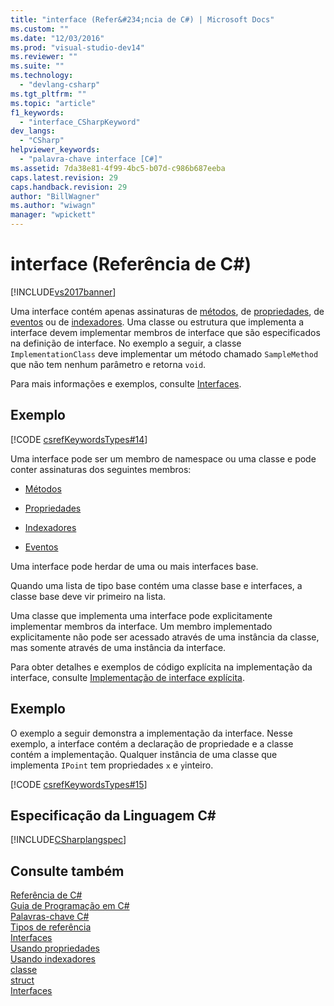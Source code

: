 ```yaml
---
title: "interface (Refer&#234;ncia de C#) | Microsoft Docs"
ms.custom: ""
ms.date: "12/03/2016"
ms.prod: "visual-studio-dev14"
ms.reviewer: ""
ms.suite: ""
ms.technology: 
  - "devlang-csharp"
ms.tgt_pltfrm: ""
ms.topic: "article"
f1_keywords: 
  - "interface_CSharpKeyword"
dev_langs: 
  - "CSharp"
helpviewer_keywords: 
  - "palavra-chave interface [C#]"
ms.assetid: 7da38e81-4f99-4bc5-b07d-c986b687eeba
caps.latest.revision: 29
caps.handback.revision: 29
author: "BillWagner"
ms.author: "wiwagn"
manager: "wpickett"
---
```

# interface (Refer&#234;ncia de C#)
[!INCLUDE[vs2017banner](../../../csharp/includes/vs2017banner.md)]

Uma interface contém apenas assinaturas de [métodos](../../../fsharp/language-reference/members/methods.md), de [propriedades](../../../csharp/programming-guide/classes-and-structs/properties.md), de [eventos](../../../csharp/programming-guide/events/index.md) ou de [indexadores](../../../csharp/programming-guide/indexers/index.md).  Uma classe ou estrutura que implementa a interface devem implementar membros de interface que são especificados na definição de interface.  No exemplo a seguir, a classe `ImplementationClass` deve implementar um método chamado `SampleMethod` que não tem nenhum parâmetro e retorna `void`.  
  
 Para mais informações e exemplos, consulte [Interfaces](../../../visual-basic/reference/command-line-compiler/index.md).  
  
## Exemplo  
 [!CODE [csrefKeywordsTypes#14](../CodeSnippet/VS_Snippets_VBCSharp/csrefKeywordsTypes#14)]  
  
 Uma interface pode ser um membro de namespace ou uma classe e pode conter assinaturas dos seguintes membros:  
  
-   [Métodos](../../../fsharp/language-reference/members/methods.md)  
  
-   [Propriedades](../../../csharp/programming-guide/classes-and-structs/using-properties.md)  
  
-   [Indexadores](../../../csharp/programming-guide/indexers/using-indexers.md)  
  
-   [Eventos](../../../csharp/language-reference/keywords/event.md)  
  
 Uma interface pode herdar de uma ou mais interfaces base.  
  
 Quando uma lista de tipo base contém uma classe base e interfaces, a classe base deve vir primeiro na lista.  
  
 Uma classe que implementa uma interface pode explicitamente implementar membros da interface.  Um membro implementado explicitamente não pode ser acessado através de uma instância da classe, mas somente através de uma instância da interface.  
  
 Para obter detalhes e exemplos de código explícita na implementação da interface, consulte [Implementação de interface explícita](../../../csharp/programming-guide/interfaces/explicit-interface-implementation.md).  
  
## Exemplo  
 O exemplo a seguir demonstra a implementação da interface.  Nesse exemplo, a interface contém a declaração de propriedade e a classe contém a implementação.  Qualquer instância de uma classe que implementa `IPoint` tem propriedades `x` e `y`inteiro.  
  
 [!CODE [csrefKeywordsTypes#15](../CodeSnippet/VS_Snippets_VBCSharp/csrefKeywordsTypes#15)]  
  
## Especificação da Linguagem C\#  
 [!INCLUDE[CSharplangspec](../../../csharp/language-reference/keywords/includes/csharplangspec_md.md)]  
  
## Consulte também  
 [Referência de C\#](../../../csharp/language-reference/index.md)   
 [Guia de Programação em C\#](../../../csharp/programming-guide/index.md)   
 [Palavras\-chave C\#](../../../csharp/language-reference/keywords/index.md)   
 [Tipos de referência](../../../csharp/language-reference/keywords/reference-types.md)   
 [Interfaces](../../../visual-basic/reference/command-line-compiler/index.md)   
 [Usando propriedades](../../../csharp/programming-guide/classes-and-structs/using-properties.md)   
 [Usando indexadores](../../../csharp/programming-guide/indexers/using-indexers.md)   
 [classe](../../../csharp/language-reference/keywords/class.md)   
 [struct](../../../csharp/language-reference/keywords/struct.md)   
 [Interfaces](../../../visual-basic/reference/command-line-compiler/index.md)
